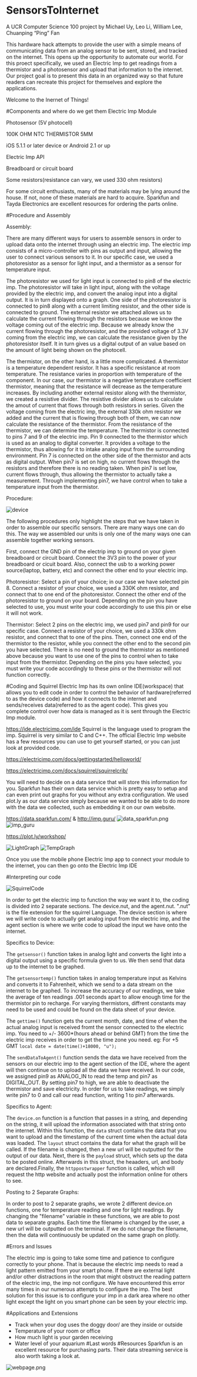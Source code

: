 # SensorsToInternet
A UCR Computer Science 100 project by Michael Uy, Leo Li, William Lee, Chuanping “Ping” Fan

This hardware hack attempts to provide the user with a simple means of communicating data from an analog sensor to be sent, stored, and tracked on the internet. This opens up the opportunity to automate our world. For this proect specifically, we used an Electric Imp to get readings from a thermistor and a photosensor and upload that information to the internet. Our project goal is to present this data in an organized way so that future readers can recreate this project for themselves and explore the applications.

Welcome to the Inernet of Things!


#Components and where do we get them
Electric Imp Module

Photosensor (5V photocell)

100K OHM NTC THERMISTOR 5MM

iOS 5.1.1 or later device or Android 2.1 or up

Electric Imp API

Breadboard or circuit board

Some resistors(resistance can vary, we used 330 ohm resistors) 

For some circuit enthusiasts, many of the materials may be lying around the house. If not, none of these materials are hard to acquire. Sparkfun and Tayda Electronics are excellent resources for ordering the parts online. 
 
#Procedure and Assembly

Assembly: 


There are many different ways for users to assemble sensors in order to upload data onto the internet through using an electric imp. The electric imp consists of a micro-controller with pins as output and input, allowing the user to connect various sensors to it. In our specific case, we used a photoresistor as a sensor for light input, and a thermistor as a sensor for temperature input. 

The photoresistor we used for light input is connected to pin8 of the electric imp. The photoresistor will take in light input, along with the voltage provided by the electric imp, and convert the analog input into a digital output. It is in turn displayed onto a graph. One side of the photoresistor is connected to pin8 along with a current limiting resistor, and the other side is connected to ground. The external resistor we attached allows us to calculate the current flowing through the resistors because we know the voltage coming out of the electric imp. Because we already know the current flowing through the photoresistor, and the provided voltage of 3.3V coming from the electric imp, we can calculate the resistance given by the photoresistor itself. It in turn gives us a digital output of an value based on the amount of light being shown on the photocell.  

The thermistor, on the other hand, is a little more complicated. A thermistor is a temperature dependent resistor. It has a specific resistance at room temperature. The resistance varies in proportion with temperature of the component. In our case, our thermistor is a negative temperature coefficient thermistor, meaning that the resistance will decrease as the temperature increases. By including another external resistor along with the thermistor, we created a resistive divider. The resistive divider allows us to calculate the amout of current that flows through both resistors in series. Given the voltage coming from the electric imp, the external 330k ohm resistor we added and the current that is flowing through both of them, we can now calculate the resistance of the thermistor. From the resistance of the thermistor, we can determine the temperature. The thermistor is connected to pins 7 and 9 of the electric imp. Pin 9 connected to the thermistor which is used as an analog to digital converter. It provides a voltage to the thermistor, thus allowing for it to intake analog input from the surrounding environment. Pin 7 is connected on the other side of the thermistor and acts as digital output. When pin7 is set on high, no current flows through the resistors and therefore there is no reading taken. When pin7 is set low, current flows through, thus allowing the thermistor to actually take a measurement. Through implementing pin7, we have control when to take a temperature input from the thermistor. 

Procedure: 

![device](/images/device.JPG?raw=true "device.JPG")

The following procedures only highlight the steps that we have taken in order to assemble our specific sensors. There are many ways one can do this. The way we assembled our units is only one of the many ways one can assemble together working sensors.

First, connect the GND pin of the electrip imp to ground on your given breadboard or circuit board. Connect the 3V3 pin to the power of your breadboard or cicuit board. Also, connect the usb to a working power source(laptop, battery, etc) and connect the other end to your electric imp. 

Photoresistor:
Select a pin of your choice; in our case we have selected pin 8. Connect a resistor of your choice, we used a 330K ohm resistor, and connect that to one end of the photoresistor. Connect the other end of the photoresistor to ground on your board. Depending on the pin you have selected to use, you must write your code accordingly to use this pin or else it will not work. 

Thermistor: 
Select 2 pins on the electric imp, we used pin7 and pin9 for our specific case. Connect a resistor of your choice, we used a 330k ohm resistor, and connect that to one of the pins. Then, connect one end of the thermistor to the resistor, while you connect the other end to the second pin you have selected. There is no need to ground the thermistor as mentioned above because you want to use one of the pins to control when to take input from the thermistor. Depending on the pins you have selected, you must write your code accordingly to these pins or the thermistor will not function correctly. 

#Coding and Squirrel
Electric Imp has its own online IDE(workspace) that allows you to edit code in order to control the behavior of hardware(referred to as the device code) and how it connects to the internet and sends/receives data(referred to as the agent code). This gives you complete control over how data is managed as it is sent through the Electric Imp module. 

https://ide.electricimp.com/ide
Squirrel is the language used to program the imp. Squirrel is very similar to
 C and C++. The official Electric Imp website has a few resources you can use to get yourself started, or you can just look at provided code. 

https://electricimp.com/docs/gettingstarted/helloworld/

https://electricimp.com/docs/squirrel/squirrelcrib/

You will need to decide on a data service that will store this information for you. Sparkfun has their own data service which is pretty easy to setup and can even print out graphs for you without any extra configuration. We used plot.ly as our data service simply because we wanted to be able to do more with the data we collected, such as embedding it on our own website.

https://data.sparkfun.com/ & http://imp.guru/
![data_sparkfun.png](/images/data_sparkfun.png?raw=true "data_sparkfun.png")
![imp_guru](/images/imp_guru.png?raw=true "imp_guru.png")

https://plot.ly/workshop/

![LightGraph](/images/LightGraph.png?raw=true "LightGraph.png") ![TempGraph](/images/TempGraph.png?raw=true "TempGraph.png")


Once you use the mobile phone Electric Imp app to connect your module to the internet, you can then go onto the Electric Imp IDE 


#Interpreting our code

![SquirrelCode](/images/SquirrelCode.png?raw=true "SquirrelCode.png")

In order to get the electric imp to function the way we want it to, the coding is divided into 2 separate sections. The device.nut, and the agent.nut. ".nut" is the file extension for the squirrel Language.  The device section is where we will write code to actually get analog input from the electric imp, and the agent section is where we write code to upload the input we have onto the internet. 

Specifics to Device: 

The ```getsensor()``` function takes in analog light and converts the light into a digital output using a specific formula given to us. We then send that data up to the internet to be graphed.

The ```getsensortemp()``` function takes in analog temperature input as Kelvins and converts it to Fahrenheit, which we send to a data stream on the internet to be graphed. To increase the accuracy of our readings, we take the average of ten readings .001 seconds apart to allow enough time for the thermistor pin to recharge. For varying thermistors, diffrent constants may need to be used and could be found on the data sheet of your device.

The ```gettime()``` function gets the current month, date, and time of when the actual analog input is received fromt the sensor connected to the electric imp. You need to +/- 3600*(hours ahead or behind GMT) from the time the electric imp receives in order to get the time zone you need. eg: For +5 GMT ```local date = date(time()+18000, "u");```

The ```sendDataToAgent()``` function sends the data we have received from the sensors on our electric imp to the agent section of the IDE, where the agent will then continue on to upload all the data we have received. In our code, we assigned pin9 as ANALOG_IN to read the temp and pin7 as DIGITAL_OUT. By setting pin7 to high, we are able to deactivate the thermistor and save electricity. In order for us to take readings, we simply write pin7 to 0  and call our read function, writing 1 to pin7 afterwards.

Specifics to Agent:

The ```device.on``` function is a function that passes in a string, and depending on the string, it will upload the information associated with that string onto the internet. Within this function, the ```data``` struct contains the data that you want to upload and the timestamp of the current time when the actual data was loaded. The ```layout``` struct contains the data for what the graph will be called. If the filename is changed, then a new url will be outputted for the output of our data. Next, there is the ```payload``` struct, which sets up the data to be posted online. Afterwards in this struct, the heaaders, url, and body are declared.Finally, the ```httppostwrapper``` function is called, which will request the http website and actually post the information online for others to see.  

Posting to 2 Separate Graphs:

In order to post to 2 separate graphs, we wrote 2 different device.on functions, one for temperature reading and one for light readings. By changing the "filename" variable in these functions, we are able to post data to separate graphs. Each time the filename is changed by the user, a new url will be outputted on the terminal. If we do not change the filename, then the data will continuously be updated on the same graph on plotly. 

#Errors and Issues

The electric imp is going to take some time and patience to configure correctly to your phone. That is because the electric imp needs to read a light pattern emitted from your smart phone. If there are external light and/or other distractions in the room that might obstruct the reading pattern of the electric imp, the imp not configure. We have encountered this error many times in our numerous attempts to configure the imp. The best solution for this issue is to configure your imp in a dark area where no other light except the light on you smart phone can be seen by your electric imp. 

#Applications and Extensions 
- Track when your dog uses the doggy door/ are they inside or outside
- Temperature of your room or office
- How much light is your garden receiving
- Water level of your aquarium
#Last words
#Resources
Sparkfun is an excellent resource for purchasing parts. Their data streaming service is also worth taking a look at.


![webpage.png](/images/webpage.png?raw=true "webpage.png")
